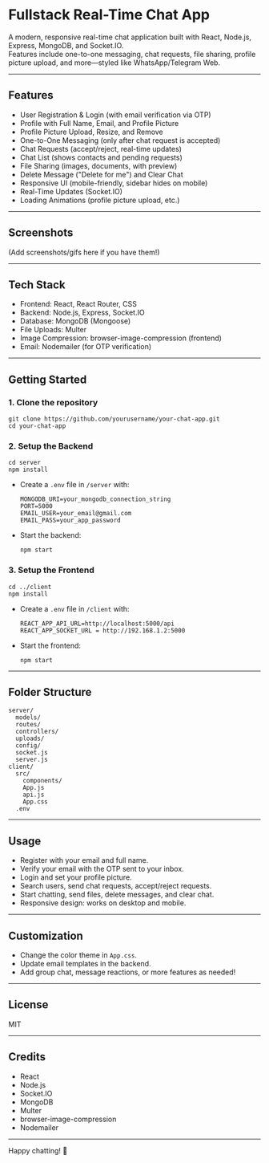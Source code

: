 # Fullstack Real-Time Chat App

A modern, responsive real-time chat application built with React, Node.js, Express, MongoDB, and Socket.IO.  
Features include one-to-one messaging, chat requests, file sharing, profile picture upload, and more—styled like WhatsApp/Telegram Web.

---

## Features

- User Registration & Login (with email verification via OTP)
- Profile with Full Name, Email, and Profile Picture
- Profile Picture Upload, Resize, and Remove
- One-to-One Messaging (only after chat request is accepted)
- Chat Requests (accept/reject, real-time updates)
- Chat List (shows contacts and pending requests)
- File Sharing (images, documents, with preview)
- Delete Message ("Delete for me") and Clear Chat
- Responsive UI (mobile-friendly, sidebar hides on mobile)
- Real-Time Updates (Socket.IO)
- Loading Animations (profile picture upload, etc.)

---

## Screenshots

(Add screenshots/gifs here if you have them!)

---

## Tech Stack

- Frontend: React, React Router, CSS
- Backend: Node.js, Express, Socket.IO
- Database: MongoDB (Mongoose)
- File Uploads: Multer
- Image Compression: browser-image-compression (frontend)
- Email: Nodemailer (for OTP verification)

---

## Getting Started

### 1. Clone the repository

    git clone https://github.com/yourusername/your-chat-app.git
    cd your-chat-app

### 2. Setup the Backend

    cd server
    npm install

- Create a `.env` file in `/server` with:

      MONGODB_URI=your_mongodb_connection_string
      PORT=5000
      EMAIL_USER=your_email@gmail.com
      EMAIL_PASS=your_app_password

- Start the backend:

      npm start

### 3. Setup the Frontend

    cd ../client
    npm install

- Create a `.env` file in `/client` with:

      REACT_APP_API_URL=http://localhost:5000/api
      REACT_APP_SOCKET_URL = http://192.168.1.2:5000

- Start the frontend:

      npm start

---

## Folder Structure

    server/
      models/
      routes/
      controllers/
      uploads/
      config/
      socket.js
      server.js
    client/
      src/
        components/
        App.js
        api.js
        App.css
      .env

---

## Usage

- Register with your email and full name.
- Verify your email with the OTP sent to your inbox.
- Login and set your profile picture.
- Search users, send chat requests, accept/reject requests.
- Start chatting, send files, delete messages, and clear chat.
- Responsive design: works on desktop and mobile.

---

## Customization

- Change the color theme in `App.css`.
- Update email templates in the backend.
- Add group chat, message reactions, or more features as needed!

---

## License

MIT

---

## Credits

- React
- Node.js
- Socket.IO
- MongoDB
- Multer
- browser-image-compression
- Nodemailer

---

Happy chatting! 🚀
